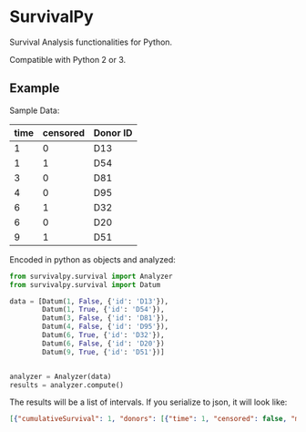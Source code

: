 # SurvivalPy
Survival Analysis functionalities for Python. 

Compatible with Python 2 or 3. 

## Example

Sample Data:

time | censored | Donor ID |
----|------|------|
1 | 0  | D13
1 | 1  | D54
3 | 0  | D81
4 | 0  | D95
6 | 1  | D32
6 | 0  | D20
9 | 1  | D51

Encoded in python as objects and analyzed:

```python
from survivalpy.survival import Analyzer
from survivalpy.survival import Datum

data = [Datum(1, False, {'id': 'D13'}),
        Datum(1, True, {'id': 'D54'}),
        Datum(3, False, {'id': 'D81'}),
        Datum(4, False, {'id': 'D95'}),
        Datum(6, True, {'id': 'D32'}),
        Datum(6, False, {'id': 'D20'})
        Datum(9, True, {'id': 'D51'})]


analyzer = Analyzer(data)
results = analyzer.compute()
```

The results will be a list of intervals. If you serialize to json, it will look like:
```json
[{"cumulativeSurvival": 1, "donors": [{"time": 1, "censored": false, "meta": {"id": 4}}], "censored": 0, "end": 1, "died": 1, "start": 0}, {"cumulativeSurvival": 0.8333333333333334, "donors": [{"time": 2, "censored": true, "meta": {"id": 54}}, {"time": 3, "censored": true, "meta": {"id": 19}}, {"time": 7, "censored": true, "meta": {"id": 55}}, {"time": 9, "censored": false, "meta": {"id": 11}}], "censored": 3, "end": 9, "died": 1, "start": 0}, {"cumulativeSurvival": 0, "donors": [], "censored": 0, "end": 9, "died": 0, "start": 0}]

```
